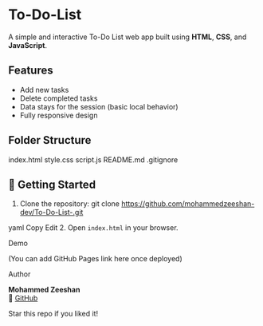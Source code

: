 # To-Do-List
A simple and interactive To-Do List web app built using **HTML**, **CSS**, and **JavaScript**.

##  Features

- Add new tasks  
-  Delete completed tasks  
-  Data stays for the session (basic local behavior)  
-  Fully responsive design  

##  Folder Structure

index.html
style.css
script.js
README.md
.gitignore
## 🚀 Getting Started

1. Clone the repository:
git clone https://github.com/mohammedzeeshan-dev/To-Do-List-.git

yaml
Copy
Edit
2. Open `index.html` in your browser.

 Demo

(You can add GitHub Pages link here once deployed)

Author

**Mohammed Zeeshan**  
🔗 [GitHub](https://github.com/mohammedzeeshan-dev)



Star this repo if you liked it!
